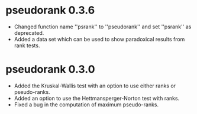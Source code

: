 # pseudorank 0.3.6
* Changed function name ''psrank'' to ''pseudorank'' and set ''psrank'' as deprecated.
* Added a data set which can be used to show paradoxical results from rank tests.

# pseudorank 0.3.0

* Added the Kruskal-Wallis test with an option to use either ranks or pseudo-ranks.
* Added an option to use the Hettmansperger-Norton test with ranks.
* Fixed a bug in the computation of maximum pseudo-ranks.

